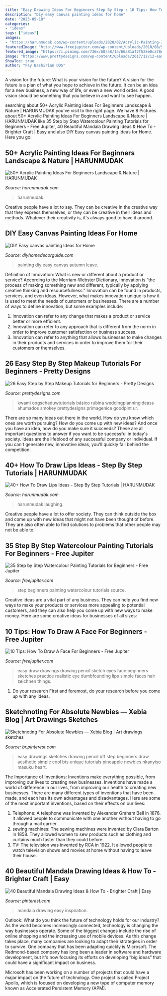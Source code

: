 ```yaml
---
title: "Easy Drawing Ideas For Beginners Step By Step : 10 Tips: How To Draw A Face For Beginners"
description: "Diy easy canvas painting ideas for home"
date: "2023-05-18"
categories:
- "ideas"
tags: ["ideas"]
images:
- "https://harunmudak.com/wp-content/uploads/2020/02/Acrylic-Painting-Ideas-8-3.jpg"
featuredImage: "http://www.freejupiter.com/wp-content/uploads/2018/08/Step-by-Step-Watercolour-Painting-Tutorials-for-Beginners-10.jpg"
featured_image: "https://i.pinimg.com/736x/60/a8/1a/60a81af2f528e0ca78e3e7aeca5fbb6a.jpg"
image: "https://www.prettydesigns.com/wp-content/uploads/2017/12/12-easy-step-by-step-makeup-tutorials-for-beginners-6.jpg"
ShowToc: true
author: "Fay Bashirian DDS"
---
```



A vision for the future: What is your vision for the future?
A vision for the future is a plan of what you hope to achieve in the future. It can be an idea for a new business, a new way of life, or even a new world order. A good vision should be something that you believe in and want to see happen.

	

		
searching about 50+ Acrylic Painting Ideas For Beginners Landscape &amp; Nature | HARUNMUDAK you've visit to the right page. We have 8 Pictures about 50+ Acrylic Painting Ideas For Beginners Landscape &amp; Nature | HARUNMUDAK like 35 Step by Step Watercolour Painting Tutorials for Beginners - Free Jupiter, 40 Beautiful Mandala Drawing Ideas &amp; How To - Brighter Craft | Easy and also DIY Easy canvas painting Ideas for Home. Here you go:
		
    
## 50+ Acrylic Painting Ideas For Beginners Landscape &amp; Nature | HARUNMUDAK

<img loading=lazy src="https://harunmudak.com/wp-content/uploads/2020/02/Acrylic-Painting-Ideas-8-3.jpg" onerror="this.onerror=null;this.src='https://tse1.mm.bing.net/th?id=OIP.f7_NuBM4JXp_oJmkM_yMXwHaJp&amp;pid=15.1';" alt="50+ Acrylic Painting Ideas For Beginners Landscape &amp; Nature | HARUNMUDAK">

_Source: harunmudak.com_

>harunmudak. 

	

Creative people have a lot to say. They can be creative in the creative way that they express themselves, or they can be creative in their ideas and methods. Whatever their creativity is, it's always good to have it around.

    
## DIY Easy Canvas Painting Ideas For Home

<img loading=lazy src="http://diyhomedecorguide.com/wp-content/uploads/2014/05/DIY-easy-autumn-leave-painting.jpg" onerror="this.onerror=null;this.src='https://tse1.mm.bing.net/th?id=OIP.n5VrP4oInfAPA-cCbaLFugHaLc&amp;pid=15.1';" alt="DIY Easy canvas painting Ideas for Home">

_Source: diyhomedecorguide.com_

>painting diy easy canvas autumn leave. 

	

Definition of Innovation: What is new or different about a product or service?
According to the Merriam-Webster Dictionary, innovation is “the process of making something new and different, typically by applying creative thinking and resourcefulness.” Innovation can be found in products, services, and even ideas. However, what makes innovation unique is how it is used to meet the needs of customers or businesses. There are a number of ways to define innovation, but some examples include: 
1. Innovation can refer to any change that makes a product or service better or more efficient.
2. Innovation can refer to any approach that is different from the norm in order to improve customer satisfaction or business success.
3. Innovation can refer to anything that allows businesses to make changes in their products and services in order to improve them for their customers or themselves.

    
## 26 Easy Step By Step Makeup Tutorials For Beginners - Pretty Designs

<img loading=lazy src="https://www.prettydesigns.com/wp-content/uploads/2017/12/12-easy-step-by-step-makeup-tutorials-for-beginners-6.jpg" onerror="this.onerror=null;this.src='https://tse3.mm.bing.net/th?id=OIP.zD67PVTOg3NCYH4CgGTNbwHaHa&amp;pid=15.1';" alt="26 Easy Step by Step Makeup Tutorials for Beginners - Pretty Designs">

_Source: prettydesigns.com_

>kwami oogschaduwtutorials básico rubina weddingplanningideass ahumados smokey prettydesigns primagenice goodpint ur. 

	

There are so many ideas out there in the world. How do you know which ones are worth pursuing? How do you come up with new ideas? And once you have an idea, how do you make sure it succeeds? These are all important questions to answer if you want to be successful in today's society. Ideas are the lifeblood of any successful company or individual. If you can't generate new, innovative ideas, you'll quickly fall behind the competition.

    
## 40+ How To Draw Lips Ideas - Step By Step Tutorials | HARUNMUDAK

<img loading=lazy src="https://www.harunmudak.com/wp-content/uploads/2020/12/lips-drawings-24-1024x1024.jpg" onerror="this.onerror=null;this.src='https://tse3.mm.bing.net/th?id=OIP.2Dkqsup6lRFq0IOAyNkEDwHaHa&amp;pid=15.1';" alt="40+ How To Draw Lips Ideas - Step By Step Tutorials | HARUNMUDAK">

_Source: harunmudak.com_

>harunmudak laughing. 

	

Creative people have a lot to offer society. They can think outside the box and come up with new ideas that might not have been thought of before. They are also often able to find solutions to problems that other people may not be able to.

    
## 35 Step By Step Watercolour Painting Tutorials For Beginners - Free Jupiter

<img loading=lazy src="http://www.freejupiter.com/wp-content/uploads/2018/08/Step-by-Step-Watercolour-Painting-Tutorials-for-Beginners-10.jpg" onerror="this.onerror=null;this.src='https://tse1.mm.bing.net/th?id=OIP.q0lLoMo29MuSmyDmgI6PTgHaPs&amp;pid=15.1';" alt="35 Step by Step Watercolour Painting Tutorials for Beginners - Free Jupiter">

_Source: freejupiter.com_

>step beginners painting watercolour tutorials source. 

	

Creative ideas are a vital part of any business. They can help you find new ways to make your products or services more appealing to potential customers, and they can also help you come up with new ways to make money. Here are some creative ideas for businesses of all sizes: 

    
## 10 Tips: How To Draw A Face For Beginners - Free Jupiter

<img loading=lazy src="http://www.freejupiter.com/wp-content/uploads/2018/08/How-To-Draw-A-Face-For-Beginners-4.jpg" onerror="this.onerror=null;this.src='https://tse2.mm.bing.net/th?id=OIP.4VkFjwqVjWvXqj0D5ZQv0QHaJ6&amp;pid=15.1';" alt="10 Tips: How To Draw A Face For Beginners - Free Jupiter">

_Source: freejupiter.com_

>easy draw drawings drawing pencil sketch eyes face beginners sketches practice realistic eye dumbfounding lips simple faces hair zeichnen things. 

	

1. Do your research First and foremost, do your research before you come up with any ideas.

    
## Sketchnoting For Absolute Newbies — Xebia Blog | Art Drawings Sketches

<img loading=lazy src="https://i.pinimg.com/736x/2d/63/59/2d6359a43362764b49c2ea99cf4f9a5c.jpg" onerror="this.onerror=null;this.src='https://tse3.mm.bing.net/th?id=OIP.fCvtvJYig1AZkuKaqj1jMwHaKa&amp;pid=15.1';" alt="Sketchnoting For Absolute Newbies — Xebia Blog | Art drawings sketches">

_Source: br.pinterest.com_

>easy drawings sketches drawing pencil bff step beginners draw aesthetic simple cool bts unique tutorials pineapple newbies nkanyiso masuku heart. 

	

The Importance of Inventions: Inventions make everything possible, from improving our lives to creating new businesses.
Inventions have made a world of difference in our lives, from improving our health to creating new businesses. There are many different types of inventions that have been made, and each has its own advantages and disadvantages. Here are some of the most important inventions, based on their effects on our lives:
1. Telephone: A telephone was invented by Alexander Graham Bell in 1876. It allowed people to communicate with one another without having to go through a mail carrier. 
2. sewing machines: The sewing machines were invented by Clara Barton in 1858. They allowed women to sew products such as clothing and curtains much faster than they could before. 
3. TV: The television was invented by RCA in 1922. It allowed people to watch television shows and movies at home without having to leave their house. 

    
## 40 Beautiful Mandala Drawing Ideas &amp; How To - Brighter Craft | Easy

<img loading=lazy src="https://i.pinimg.com/736x/60/a8/1a/60a81af2f528e0ca78e3e7aeca5fbb6a.jpg" onerror="this.onerror=null;this.src='https://tse4.mm.bing.net/th?id=OIP.AHViyYM3sEwFDmL9dnjLXgHaJ3&amp;pid=15.1';" alt="40 Beautiful Mandala Drawing Ideas &amp; How To - Brighter Craft | Easy">

_Source: pinterest.com_

>mandala drawing easy inspiration. 

	

Outlook: What do you think the future of technology holds for our industry?
As the world becomes increasingly connected, technology is changing the way businesses operate. Some of the biggest changes include the rise of online shopping and the increasing use of mobile devices. As this change takes place, many companies are looking to adapt their strategies in order to survive. 
One company that has been adapting quickly is Microsoft. The Redmond-based company has long been a leader in software and hardware development, but it's now focusing its efforts on developing “big ideas” that could have a significant impact on business. 

Microsoft has been working on a number of projects that could have a major impact on the future of technology. One project is called Project Apollo, which is focused on developing a new type of computer memory known as Accelerated Persistent Memory (APM).

